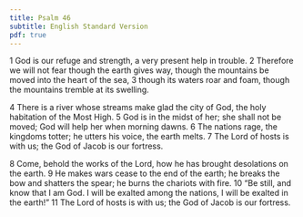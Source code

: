 ```yaml
---
title: Psalm 46
subtitle: English Standard Version
pdf: true
---
```

1 God is our refuge and strength,
	a very present help in trouble.
2 Therefore we will not fear though the earth gives way,
	though the mountains be moved into the heart of the sea,
3 though its waters roar and foam,
	though the mountains tremble at its swelling.

4 There is a river whose streams make glad the city of God,
	the holy habitation of the Most High.
5 God is in the midst of her; she shall not be moved;
	God will help her when morning dawns.
6 The nations rage, the kingdoms totter;
	he utters his voice, the earth melts.
7 The Lord of hosts is with us;
	the God of Jacob is our fortress.

8 Come, behold the works of the Lord,
	how he has brought desolations on the earth.
9 He makes wars cease to the end of the earth;
	he breaks the bow and shatters the spear;
	he burns the chariots with fire.
10 “Be still, and know that I am God.
	I will be exalted among the nations,
	I will be exalted in the earth!”
11 The Lord of hosts is with us;
	the God of Jacob is our fortress.
